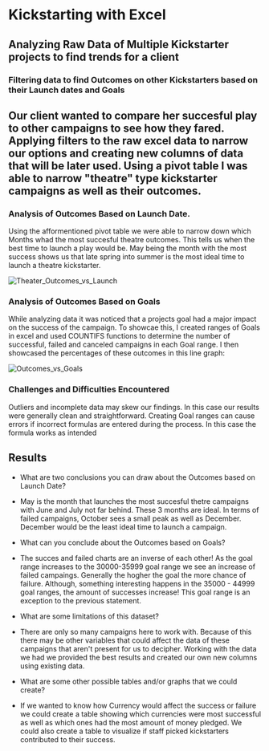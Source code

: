 # Kickstarting with Excel

## Analyzing Raw Data of Multiple Kickstarter projects to find trends for a client

### Filtering data to find Outcomes on other Kickstarters based on their Launch dates and Goals

## Our client wanted to compare her succesful play to other campaigns to see how they fared. Applying filters to the raw excel data to narrow our options and creating new columns of data that will be later used. Using a pivot table I was able to narrow "theatre" type kickstarter campaigns as well as their outcomes.

### Analysis of Outcomes Based on Launch Date.
Using the afformentioned pivot table we were able to narrow down which Months whad the most succesful theatre outcomes. This tells us when the best time to launch a play would be. May being the month with the most success shows us that late spring into summer is the most ideal time to launch a theatre kickstarter.

![Theater_Outcomes_vs_Launch](https://user-images.githubusercontent.com/18335464/206360920-ef2af1c1-8cdf-4c83-a1fd-fc762a088d66.png)


### Analysis of Outcomes Based on Goals
While analyzing data it was noticed that a projects goal had a major impact on the success of the campaign. To showcae this, I created ranges of Goals in excel and used COUNTIFS functions to determine the number of successful, failed and canceled campaigns in each Goal range. I then showcased the percentages of these outcomes in this line graph:

![Outcomes_vs_Goals](https://user-images.githubusercontent.com/18335464/206361488-f093ddac-b4fd-4e3d-984c-a746cbd9313b.png)


### Challenges and Difficulties Encountered
Outliers and incomplete data may skew our findings. In this case our results were generally clean and straightforward. Creating Goal ranges can cause errors if incorrect formulas are entered during the process. In this case the formula works as intended

## Results

- What are two conclusions you can draw about the Outcomes based on Launch Date?
- May is the month that launches the most succesful thetre campaigns with June and July not far behind. These 3 months are ideal. In terms of failed campaigns, October sees a small peak as well as December. December would be the least ideal time to launch a campaign.

- What can you conclude about the Outcomes based on Goals?
- The succes and failed charts are an inverse of each other! As the goal range increases to the 30000-35999 goal range we see an increase of failed campaings. Generally the hogher the goal the more chance of failure. Although, something interesting happens in the 35000 - 44999 goal ranges, the amount of successes increase! This goal range is an exception to the previous statement.

- What are some limitations of this dataset?
- There are only so many campaigns here to work with. Because of this there may be other variables that could affect the data of these campaigns that aren't present for us to decipher. Working with the data we had we provided the best results and created our own new columns using existing data.

- What are some other possible tables and/or graphs that we could create?
- If we wanted to know how Currency would affect the success or failure we could create a table showing which currencies were most successful as well as which ones had the most amount of money pledged. We could also create a table to visualize if staff picked kickstarters contributed to their success.
